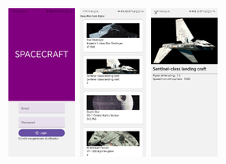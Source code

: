 <div style="display:flex; gap:10px; justify-content: center">

<img src="assets/img3.jpg" height="300">
<img src="assets/img2.jpg" height="300">
<img src="assets/img1.jpg" height="300">
</div>